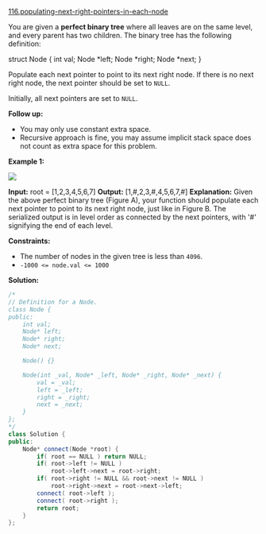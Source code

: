[116.populating-next-right-pointers-in-each-node](https://leetcode.com/problems/populating-next-right-pointers-in-each-node/)  

You are given a **perfect binary tree** where all leaves are on the same level, and every parent has two children. The binary tree has the following definition:

struct Node {
  int val;
  Node \*left;
  Node \*right;
  Node \*next;
}

Populate each next pointer to point to its next right node. If there is no next right node, the next pointer should be set to `NULL`.

Initially, all next pointers are set to `NULL`.

**Follow up:**

*   You may only use constant extra space.
*   Recursive approach is fine, you may assume implicit stack space does not count as extra space for this problem.

**Example 1:**

![](https://assets.leetcode.com/uploads/2019/02/14/116_sample.png)

**Input:** root = \[1,2,3,4,5,6,7\]
**Output:** \[1,#,2,3,#,4,5,6,7,#\]
**Explanation:** Given the above perfect binary tree (Figure A), your function should populate each next pointer to point to its next right node, just like in Figure B. The serialized output is in level order as connected by the next pointers, with '#' signifying the end of each level.

**Constraints:**

*   The number of nodes in the given tree is less than `4096`.
*   `-1000 <= node.val <= 1000`  



**Solution:**  

```cpp
/*
// Definition for a Node.
class Node {
public:
    int val;
    Node* left;
    Node* right;
    Node* next;

    Node() {}

    Node(int _val, Node* _left, Node* _right, Node* _next) {
        val = _val;
        left = _left;
        right = _right;
        next = _next;
    }
};
*/
class Solution {
public:
    Node* connect(Node *root) {
        if( root == NULL ) return NULL;
        if( root->left != NULL )
            root->left->next = root->right;
        if( root->right != NULL && root->next != NULL )
            root->right->next = root->next->left;
        connect( root->left );
        connect( root->right );
        return root;
    }
};
```
      
